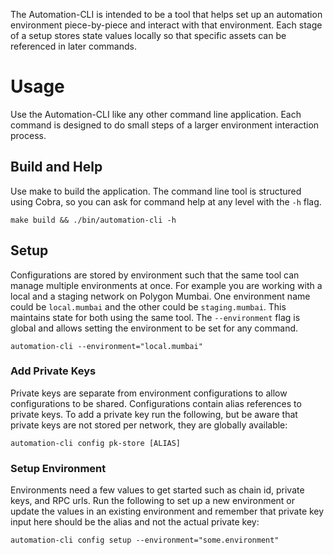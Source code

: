 The Automation-CLI is intended to be a tool that helps set up an automation environment piece-by-piece and interact
with that environment. Each stage of a setup stores state values locally so that specific assets can be referenced
in later commands.

# Usage
Use the Automation-CLI like any other command line application. Each command is designed to do small steps of a larger
environment interaction process.

## Build and Help
Use make to build the application. The command line tool is structured using Cobra, so you can ask for command help at
any level with the `-h` flag.

```
make build && ./bin/automation-cli -h
```

## Setup
Configurations are stored by environment such that the same tool can manage multiple environments at once. For example
you are working with a local and a staging network on Polygon Mumbai. One environment name could be `local.mumbai` and
the other could be `staging.mumbai`. This maintains state for both using the same tool. The `--environment` flag is
global and allows setting the environment to be set for any command.

```
automation-cli --environment="local.mumbai"
```

### Add Private Keys
Private keys are separate from environment configurations to allow configurations to be shared. Configurations contain
alias references to private keys. To add a private key run the following, but be aware that private keys are not stored
per network, they are globally available:

```
automation-cli config pk-store [ALIAS]
```

### Setup Environment
Environments need a few values to get started such as chain id, private keys, and RPC urls. Run the following to set up
a new environment or update the values in an existing environment and remember that private key input here should be
the alias and not the actual private key:

```
automation-cli config setup --environment="some.environment"
```